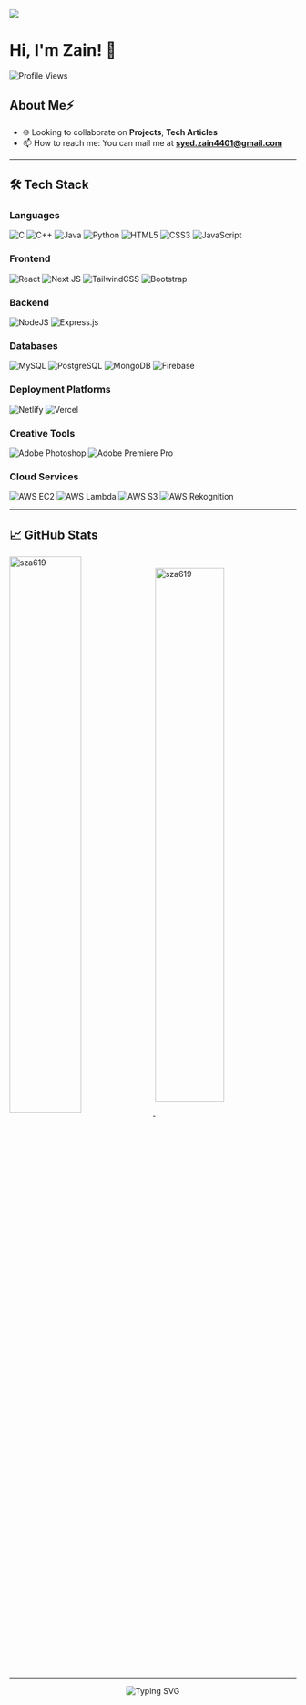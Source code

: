 ![](https://user-images.githubusercontent.com/89148021/129922898-a69fab36-7b6c-46ee-8f3d-91398a27e671.png)
# Hi, I'm Zain! 👋
![Profile Views](https://komarev.com/ghpvc/?username=sza619&color=blue)

## About Me⚡
- 🌐 Looking to collaborate on **Projects**, **Tech Articles**
- 📫 How to reach me: You can mail me at **syed.zain4401@gmail.com**

---

## 🛠️ Tech Stack

### Languages
![C](https://img.shields.io/badge/C-%2300599C.svg?style=for-the-badge&logo=c&logoColor=white)
![C++](https://img.shields.io/badge/C++-%2300599C.svg?style=for-the-badge&logo=c%2B%2B&logoColor=white)
![Java](https://img.shields.io/badge/Java-%23ED8B00.svg?style=for-the-badge&logo=java&logoColor=white)
![Python](https://img.shields.io/badge/Python-%2314354C.svg?style=for-the-badge&logo=python&logoColor=white)
![HTML5](https://img.shields.io/badge/HTML5-%23E34F26.svg?style=for-the-badge&logo=html5&logoColor=white)
![CSS3](https://img.shields.io/badge/CSS3-%231572B6.svg?style=for-the-badge&logo=css3&logoColor=white)
![JavaScript](https://img.shields.io/badge/JavaScript-%23F7DF1E.svg?style=for-the-badge&logo=javascript&logoColor=black)

### Frontend
![React](https://img.shields.io/badge/React-%2361DAFB.svg?style=for-the-badge&logo=react&logoColor=black)
![Next JS](https://img.shields.io/badge/Next.js-%23000000.svg?style=for-the-badge&logo=next.js&logoColor=white)
![TailwindCSS](https://img.shields.io/badge/TailwindCSS-%2338B2AC.svg?style=for-the-badge&logo=tailwind-css&logoColor=white)
![Bootstrap](https://img.shields.io/badge/Bootstrap-%23563D7C.svg?style=for-the-badge&logo=bootstrap&logoColor=white)

### Backend
![NodeJS](https://img.shields.io/badge/Node.js-%23339933.svg?style=for-the-badge&logo=node.js&logoColor=white)
![Express.js](https://img.shields.io/badge/Express.js-%23404d59.svg?style=for-the-badge&logo=express&logoColor=white)

### Databases
![MySQL](https://img.shields.io/badge/MySQL-%2300f.svg?style=for-the-badge&logo=mysql&logoColor=white)
![PostgreSQL](https://img.shields.io/badge/PostgreSQL-%23336791.svg?style=for-the-badge&logo=postgresql&logoColor=white)
![MongoDB](https://img.shields.io/badge/MongoDB-%2347A248.svg?style=for-the-badge&logo=mongodb&logoColor=white)
![Firebase](https://img.shields.io/badge/Firebase-%23FFCA28.svg?style=for-the-badge&logo=firebase&logoColor=black)

### Deployment Platforms
![Netlify](https://img.shields.io/badge/Netlify-%2300C7B7.svg?style=for-the-badge&logo=netlify&logoColor=white)
![Vercel](https://img.shields.io/badge/Vercel-%23000000.svg?style=for-the-badge&logo=vercel&logoColor=white)

### Creative Tools
![Adobe Photoshop](https://img.shields.io/badge/Adobe%20Photoshop-%23001E36.svg?style=for-the-badge&logo=adobe-photoshop&logoColor=white)
![Adobe Premiere Pro](https://img.shields.io/badge/Adobe%20Premiere%20Pro-%23001E36.svg?style=for-the-badge&logo=adobe-premiere-pro&logoColor=white)

### Cloud Services
![AWS EC2](https://img.shields.io/badge/AWS%20EC2-%23FF9900.svg?style=for-the-badge&logo=amazon-aws&logoColor=white)
![AWS Lambda](https://img.shields.io/badge/AWS%20Lambda-%23FF9900.svg?style=for-the-badge&logo=amazon-aws&logoColor=white)
![AWS S3](https://img.shields.io/badge/AWS%20S3-%23FF9900.svg?style=for-the-badge&logo=amazon-s3&logoColor=white)
![AWS Rekognition](https://img.shields.io/badge/AWS%20Rekognition-%23FF9900.svg?style=for-the-badge&logo=amazon-aws&logoColor=white)

---

## 📈 GitHub Stats
<a href="https://github-readme-stats.vercel.app/api?username=sza619">
<img width="50%" align="center" src="https://github-readme-stats.vercel.app/api?username=sza619&show_icons=true&theme=react&background=2c2b31&bg_color=2c2b31&hide_border=true&locale=en" alt="sza619"  />
</a>
<a href="https://github-readme-streak-stats.herokuapp.com/?user=sza619">
<img width="49%" align="center" src="https://github-readme-streak-stats.herokuapp.com/?user=sza619&theme=react&background=2c2b31&hide_border=true" alt="sza619"/>
</a>

---

<p align="center">
  <img src="https://readme-typing-svg.demolab.com?font=Fira+Code&size=24&pause=1000&color=F70000&center=true&width=435&lines=Thanks+for+visiting+my+profile!" alt="Typing SVG" />
</p>



